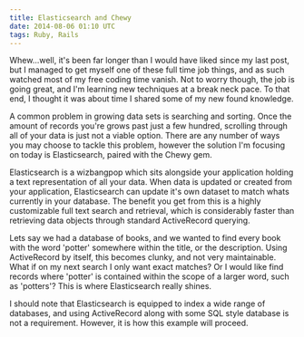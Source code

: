 ```yaml
---
title: Elasticsearch and Chewy
date: 2014-08-06 01:10 UTC
tags: Ruby, Rails
---
```


Whew...well, it's been far longer than I would have liked since my last
post, but I managed to get myself one of these full time job things, and
as such watched most of my free coding time vanish. Not to worry though,
the job is going great, and I'm learning new techniques at a break neck
pace. To that end, I thought it was about time I shared some of my new
found knowledge.

A common problem in growing data sets is searching and sorting. Once the
amount of records you're grows past just a few hundred, scrolling
through all of your data is just not a viable option. There are any
number of ways you may choose to tackle this problem, however the
solution I'm focusing on today is Elasticsearch, paired with the Chewy
gem.

Elasticsearch is a wizbangpop which sits alongside your application
holding a text representation of all your data. When data is updated or
created from your application, Elasticsearch can update it's own dataset
to match whats currently in your database. The benefit you get from this
is a highly customizable full text search and retrieval, which is
considerably faster than retrieving data objects through standard
ActiveRecord querying.

Lets say we had a database of books, and we wanted to find every book
with the word 'potter' somewhere within the title, or the description.
Using ActiveRecord by itself, this becomes clunky, and not very
maintainable. What if on my next search I only want exact matches? Or I
would like find records where 'potter' is contained within the scope of
a larger word, such as 'potters'? This is where Elasticsearch really
shines.

I should note that Elasticsearch is equipped to index a wide range of
databases, and using ActiveRecord along with some SQL style database is
not a requirement. However, it is how this example will proceed.
